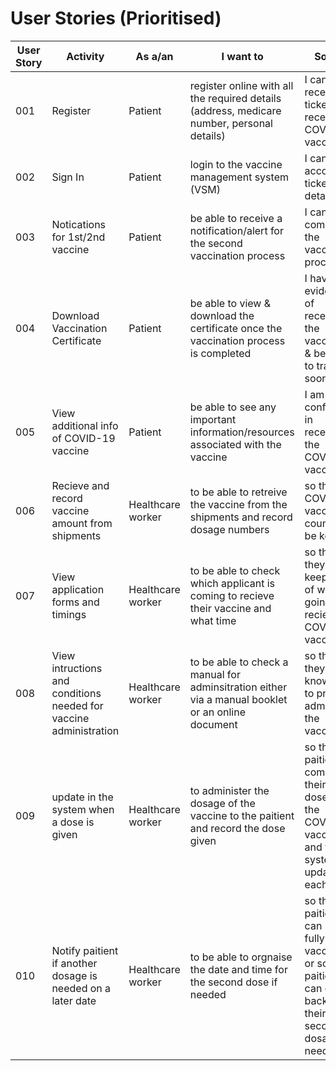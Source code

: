# User Stories (Prioritised)

| User Story | Activity | As a/an | I want to | So that | Pritority | 
| ------------- | -------- | ------- | --------- | ------- | ---------------- | 
| 001 | Register | Patient | register online with all the required details (address, medicare number, personal details) | I can receive a ticket and receive the COVID-19 vaccine | High | 
| 002 | Sign In | Patient | login to the vaccine management system (VSM) | I can view account & ticket details | High | 
| 003 | Notications for 1st/2nd vaccine | Patient | be able to receive a notification/alert for the second vaccination process | I can complete the vaccination process  | High | 
| 004 | Download Vaccination Certificate | Patient | be able to view & download the certificate once the vaccination process is completed | I have evidence of receiving the vaccination & be able to travel soon | High | 
| 005 | View additional info of COVID-19 vaccine | Patient | be able to see any important information/resources associated with the vaccine | I am more confindent in receiving the COVID-19 vaccine | Medium | 
| 006 | Recieve and record vaccine amount from shipments | Healthcare worker | to be able to retreive the vaccine from the shipments and record dosage numbers | so that the COVID-19 vaccine count can be kept | High | 
| 007 | View application forms and timings | Healthcare worker | to be able to check  which applicant is coming to recieve their vaccine and what time | so that they can keep track of who is going to recieve the COVID-19 vaccine | High | 
| 008 | View intructions and conditions needed for vaccine administration | Healthcare worker | to be able to check a manual for adminsitration either via a manual booklet or an online document | so that they can know how to properly administer the vaccine  | High | 
| 009 | update in the system when a dose is given | Healthcare worker | to administer the dosage of the vaccine to the paitient and record the dose given | so that the paitient will compelete their first dose for the COVID-19 vaccine and the system is updated each time | High | 
| 010 | Notify paitient if another dosage is needed on a later date | Healthcare worker | to be able to orgnaise the date and time for the second dose if needed | so that the paitient can be fully vaccinated or so the paitient can come back for their second dosage if needed | High | 

